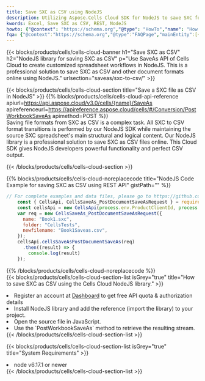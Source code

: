 ```yaml
---
title: Save SXC as CSV using NodeJS 
description: Utilizing Aspose.Cells Cloud SDK for NodeJS to save SXC format file as CSV format file. 
kwords: Excel, Save SXC as CSV, REST, NodeJS
howto: {"@context": "https://schema.org","@type": "HowTo","name": "How to save SXC as CSV using the Cells Cloud NodeJS library.","description": "How to save SXC as CSV using the Cells Cloud NodeJS library.","image": {"@type": "ImageObject"},"url": "/nodejs/saveas/sxc-to-csv/","step": [{ "@type": "HowToStep","name": "How to save SXC as CSV using the Cells Cloud NodeJS library. step 1", "image": {"@type": "ImageObject",},"url": "/nodejs/saveas/sxc-to-csv/","text": "Register an account at <a href='https://dashboard.aspose.cloud/'>Dashboard</a> to get free API quota & authorization details",},{ "@type": "HowToStep","name": "How to save SXC as CSV using the Cells Cloud NodeJS library. step 1", "image": {"@type": "ImageObject",},"url": "/nodejs/saveas/sxc-to-csv/","text": "Install NodeJS library and add the reference (import the library) to your project.",},{ "@type": "HowToStep","name": "How to save SXC as CSV using the Cells Cloud NodeJS library. step 1", "image": {"@type": "ImageObject",},"url": "/nodejs/saveas/sxc-to-csv/","text": "Open the source file in JavaScript.",},{ "@type": "HowToStep","name": "How to save SXC as CSV using the Cells Cloud NodeJS library. step 1", "image": {"@type": "ImageObject",},"url": "/nodejs/saveas/sxc-to-csv/","text": "Use the `PostWorkbookSaveAs` method to retrieve the resulting stream.",}, ],"supply": {"@type": "HowToSupply","name": "document"},"tool": [{"@type": "HowToTool","name": "Visual Studio, Visual Studio Code, WebStorm"},{"@type": "HowToTool","name": "Aspose Cells"}],"totalTime": "PT6M"}
fqa: {"@context":"https://schema.org","@type":"FAQPage","mainEntity":[{"@type":"Question","name":"Why save file as other formats file in C# using REST API?","acceptedAnswer":{"@type":"Answer","text":"Documents are encoded in many ways, and some files may be incompatible with the software you use. To open and read such files, just save them as appropriate file formats.<br/><ol><li>Install .NET SDK and add the reference (import the library) to your project.</li><li>Open the source file in C# using REST API.</li><li>Call the PostWorkbookSaveAsRequest() method, passing an output filename with required extension.</li><li>Get the result of save as a separate file.</li></ol>"}},{"@type":"Question","name":"What file formats can I save as with your C# library?","acceptedAnswer":{"@type":"Answer","text":"We support a variety of file formats for conversion using .NET library, including XLSX, Excel, xls , PDF, CSV, HTML, Markdown, XML, PNG, JPG, TIFF, Json, TXT and many more."}},{"@type":"Question","name":"What is the maximum allowed file size for conversion using this .NET library?","acceptedAnswer":{"@type":"Answer","text":"There are no file size limits for format conversions using .NET library."}}]}
---
```



{{< blocks/products/cells/cells-cloud-banner h1="Save SXC as CSV" h2="NodeJS library for saving SXC as CSV" p="Use SaveAs API of Cells Cloud to create customized spreadsheet workflows in NodeJS. This is a professional solution to save SXC as CSV and other document formats online using NodeJS." urlsection="saveas/sxc-to-csv/" >}}

{{< blocks/products/cells/cells-cloud-section  title="Save a SXC file as CSV in NodeJS" >}}
{{% blocks/products/cells/cells-cloud-api-reference  apiurl=https://api.aspose.cloud/v3.0/cells/{name}/SaveAs  apireferenceurl=https://apireference.aspose.cloud/cells/#/Conversion/PostWorkbookSaveAs  apimethod=POST %}}
<br/>
Saving file formats from SXC as CSV is a complex task. All SXC to CSV format transitions is performed by our NodeJS SDK while maintaining the source SXC spreadsheet's main structural and logical content. Our NodeJS library is a professional solution to save SXC as CSV files online. This Cloud SDK gives NodeJS developers powerful functionality and perfect CSV output.

{{< /blocks/products/cells/cells-cloud-section >}}

{{% blocks/products/cells/cells-cloud-noreplacecode title="NodeJS Code Example for saving SXC as CSV using REST API" gistPath="" %}}
  
```js
// For complete examples and data files, please go to https://github.com/aspose-cells-cloud/aspose-cells-cloud-node/
    const { CellsApi, CellsSaveAs_PostDocumentSaveAsRequest } = require("asposecellscloud");
    const cellsApi = new CellsApi(process.env.ProductClientId, process.env.ProductClientSecret);
    var req = new CellsSaveAs_PostDocumentSaveAsRequest({
      name: "Book1.sxc",
      folder: "CellsTests",
      newfilename: "Book1Saveas.csv",
    });
    cellsApi.cellsSaveAsPostDocumentSaveAs(req)
      .then((result) => {
        console.log(result)
    });
```
  
{{% /blocks/products/cells/cells-cloud-noreplacecode  %}}
<br/>
{{< blocks/products/cells/cells-cloud-section-list isGrey="true"  title="How to save SXC as CSV using the Cells Cloud NodeJS library." >}}
<li>Register an account at <a href="https://dashboard.aspose.cloud/">Dashboard</a> to get free API quota & authorization details</li>
<li>Install NodeJS library and add the reference (import the library) to your project.</li>
<li>Open the source file in JavaScript.</li>
<li>Use the `PostWorkbookSaveAs` method to retrieve the resulting stream.</li>
{{< /blocks/products/cells/cells-cloud-section-list >}}

{{< blocks/products/cells/cells-cloud-section-list isGrey="true"  title="System Requirements" >}}
<li>node v6.17.1 or newer</li>
{{< /blocks/products/cells/cells-cloud-section-list >}}
